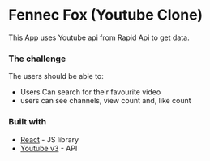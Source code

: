 # Fennec Fox (Youtube Clone)

This App uses Youtube api from Rapid Api to get data.

### The challenge

The users should be able to:

- Users Can search for their favourite video
- users can see channels, view count and, like count

### Built with

- [React](https://reactjs.org/) - JS library
- [Youtube v3](https://rapidapi.com/ytdlfree/api/youtube-v31) - API
